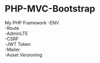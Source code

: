 # PHP-MVC-Bootstrap

My PHP Framework
-ENV  
-Route  
-AdminLTE  
-CSRF  
-JWT Token  
-Mailer  
-Asset Versioning
